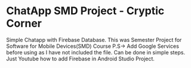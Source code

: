 # ChatApp SMD Project - Cryptic Corner
Simple Chatapp with Firebase Database.
This was Semester Project for Software for Mobile Devices(SMD) Course
P.S-> Add Google Services before using as I have not included the file. Can be done in simple steps. Just Youtube how to add Firebase in Android Studio Project.
